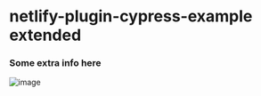 # netlify-plugin-cypress-example extended

### Some extra info here

![image](https://user-images.githubusercontent.com/83686727/117396636-b20d1600-af3d-11eb-95d9-2bcd0028e58d.jpg)
